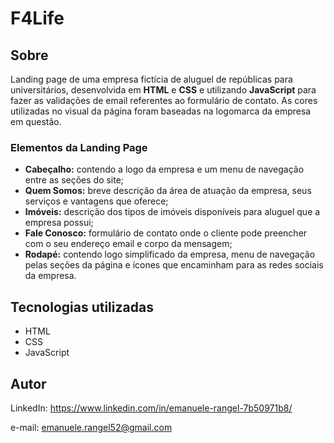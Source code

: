 # F4Life

## Sobre

Landing page de uma empresa fictícia de aluguel de repúblicas para universitários, desenvolvida em **HTML** e **CSS** e utilizando **JavaScript**
para fazer as validações de email referentes ao formulário de contato. 
As cores utilizadas no visual da página foram baseadas na logomarca da empresa
em questão.

### Elementos da Landing Page

- **Cabeçalho:** contendo a logo da empresa e um menu de navegação entre as seções do site;
- **Quem Somos:** breve descrição da área de atuação da empresa, seus serviços e vantagens que oferece;
- **Imóveis:** descrição dos tipos de imóveis disponíveis para aluguel que a empresa possui;
- **Fale Conosco:** formulário de contato onde o cliente pode preencher com o seu endereço email e corpo da mensagem;
- **Rodapé:** contendo logo simplificado da empresa, menu de navegação pelas seções da página e ícones que encaminham para as redes sociais da empresa.

## Tecnologias utilizadas
- HTML
- CSS
- JavaScript

## Autor

LinkedIn: https://www.linkedin.com/in/emanuele-rangel-7b50971b8/

e-mail: emanuele.rangel52@gmail.com
